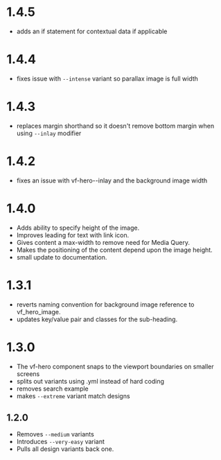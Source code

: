 # 1.4.5

* adds an if statement for contextual data if applicable 

# 1.4.4

* fixes issue with `--intense` variant so parallax image is full width

# 1.4.3

* replaces margin shorthand so it doesn't remove bottom margin when using `--inlay` modifier

# 1.4.2

* fixes an issue with vf-hero--inlay and the background image width

# 1.4.0

* Adds ability to specify height of the image.
* Improves leading for text with link icon.
* Gives content a max-width to remove need for Media Query.
* Makes the positioning of the content depend upon the image height.
* small update to documentation.


# 1.3.1

* reverts naming convention for background image reference to vf_hero_image.
* updates key/value pair and classes for the sub-heading.

# 1.3.0

* The vf-hero component snaps to the viewport boundaries on smaller screens
* splits out variants using .yml instead of hard coding
* removes search example
* makes `--extreme` variant match designs

## 1.2.0

* Removes `--medium` variants
* Introduces `--very-easy` variant
* Pulls all design variants back one.
